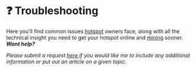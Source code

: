 # ❓ Troubleshooting

Here you'll find common issues [hotspot](../helium-glossary.md#hotspot) owners face, along with all the technical insight you need to get your hotspot online and [mining](../helium-glossary.md#mining) sooner. _**Want help?**_

_Please submit a request_ [_here_ ](contact/email.md)_if you would like me to include any additional information or put out an article on a given topic._
